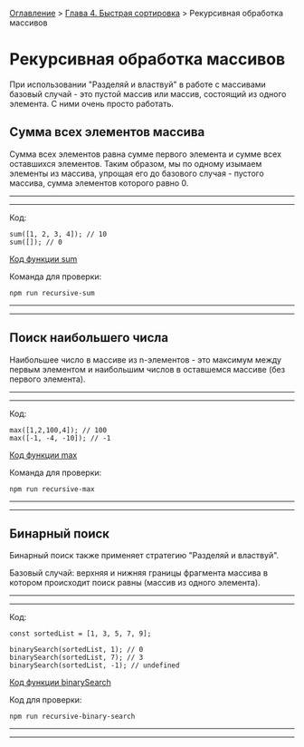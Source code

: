 [Оглавление](../../../../#readme) > [Глава 4. Быстрая сортировка](../#readme) > Рекурсивная обработка массивов

# Рекурсивная обработка массивов

При использовании "Разделяй и властвуй" в работе с массивами базовый случай - это пустой массив или массив, состоящий из одного элемента. С ними очень просто работать.

## Сумма всех элементов массива

Сумма всех элементов равна сумме первого элемента и сумме всех оставшихся элементов. Таким образом, мы по одному изымаем элементы из массива, упрощая его до базового случая - пустого массива, сумма элементов которого равно 0.

***
***

Код:

```
sum([1, 2, 3, 4]); // 10
sum([]); // 0
```

[Код функции sum](./recursive-sum.js)

Команда для проверки:

```
npm run recursive-sum
```

***
***

## Поиск наибольшего числа

Наибольшее число в массиве из n-элементов - это максимум между первым элементом и наибольшим числов в оставшемся массиве (без первого элемента).

***
***

Код:

```
max([1,2,100,4]); // 100
max([-1, -4, -10]); // -1
```

[Код функции max](./recursive-max.js)

Команда для проверки:

```
npm run recursive-max
```

***
***

## Бинарный поиск

Бинарный поиск также применяет стратегию "Разделяй и властвуй".

Базовый случай: верхняя и нижняя границы фрагмента массива в котором происходит поиск равны (массив из одного элемента).

***
***

Код:

```
const sortedList = [1, 3, 5, 7, 9];

binarySearch(sortedList, 1); // 0
binarySearch(sortedList, 7); // 3
binarySearch(sortedList, -1); // undefined
```

[Код функции binarySearch](./recursive-binary-search.js)

Код для проверки:

```
npm run recursive-binary-search
```

***
***